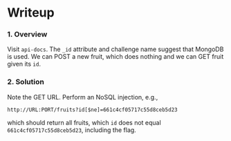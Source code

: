 # Writeup

### 1. Overview

Visit `api-docs`. The `_id` attribute and challenge name suggest that MongoDB is used. We can POST a new fruit, which does nothing and we can GET fruit given its `id`.

### 2. Solution

Note the GET URL. Perform an NoSQL injection, e.g.,
```
http://URL:PORT/fruits?id[$ne]=661c4cf05717c55d8ceb5d23
```

which should return all fruits, which `id` does not equal `661c4cf05717c55d8ceb5d23`, including the flag.